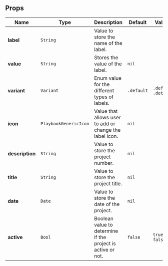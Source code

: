 ## Props
| Name | Type | Description | Default | Values |
| --- | ----------- | --------- | --------- | --------- |
| **label** | `String` | Value to store the name of the label. |||
| **value** | `String ` | Stores the value of the label. | `nil` ||
| **variant** | `Variant` | Enum value for the different types of labels.| `.default` | `.default` `.details`|
| **icon** | `PlaybookGenericIcon` | Value that allows user to add or change the label icon.| `nil` ||
| **description** | `String` | Value to store the project number. | `nil`||
| **title** | `String ` | Value to store the project title. | `nil` ||
| **date** | `Date` | Value to store the date of the project.| `nil` | |
| **active** | `Bool` | Boolean value to determine if the project is active or not.| `false` | `true` `false`|
